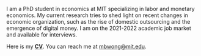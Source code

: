 I am a PhD student in economics at MIT specializing in labor and monetary economics. My current research tries to shed light on recent changes in economic organization, such as the rise of domestic outsourcing and the emergence of digital money. I am on the 2021-2022 academic job market and available for interviews. 

Here is my __[CV](http://economics.mit.edu/grad/mbwong/cv)__. You can reach me at [mbwong@mit.edu](mbwong@mit.edu). 